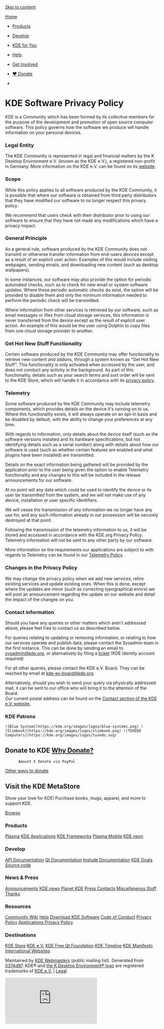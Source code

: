 [Skip to content](#main)

[Home](https://kde.org/)

* [Products](https://kde.org/products/)
* [Develop](https://develop.kde.org/)
* [KDE for You](https://kde.org/for/)
* [Help](https://kde.org/support/)
* [Get Involved](https://community.kde.org/Get_Involved)
* [❤️ Donate](https://kde.org/donate/)

* 

KDE Software Privacy Policy
===========================

KDE is a Community which has been formed by its collective members for the purpose of the development and promotion of open source computer software. This policy governs how the software we produce will handle information on your personal devices.

### Legal Entity

The KDE Community is represented in legal and financial matters by the K Desktop Environment e.V. (known as the KDE e.V.), a registered non-profit in Germany. More information on the KDE e.V. can be found on its [website](https://ev.kde.org/whatiskdeev).

### Scope

While this policy applies to all software produced by the KDE Community, it is possible that where our software is obtained from third party distributors that they have modified our software to no longer respect this privacy policy.  
  
We recommend that users check with their distributor prior to using our software to ensure that they have not made any modifications which have a privacy impact.

### General Principle

As a general rule, software produced by the KDE Community does not transmit or otherwise transfer information from end-users devices except as a result of an explicit user action. Examples of this would include visiting webpages, sending emails, and downloading new content (such as desktop wallpapers).  
  
In some instances, our software may also provide the option for periodic automated checks, such as to check for new email or system software updates. Where these periodic automatic checks do exist, the option will be provided to disable them and only the minimum information needed to perform the periodic check will be transmitted.  
  
Where information from other services is retrieved by our software, such as email messages or files from cloud storage services, this information is never transferred from the device except as the result of explicit user action. An example of this would be the user using Dolphin to copy files from one cloud storage provider to another.

### Get Hot New Stuff Functionality

Certain software produced by the KDE Community may offer functionality to retrieve new content and addons, through a system known as "Get Hot New Stuff". This functionality is only activated when accessed by the user, and does not conduct any activity in the background. As part of this functionality, details such as your search terms and sort order will be sent to the KDE Store, which will handle it in accordance with its [privacy policy](https://store.kde.org/privacy).

### Telemetry

Some software produced by the KDE Community may include telemetry components, which provides details on the device it's running on to us. Where this functionality exists, it will always operate on an opt-in basis and be disabled by default, with the ability to change your preferences at any time.  
  
With regards to information, only details about the device itself (such as the software versions installed and its hardware specifications, but not identifying details such as a serial number) along with details about how our software is used (such as whether certain features are enabled and what plugins have been installed) are transmitted.  
  
Details on the exact information being gathered will be provided by the application prior to the user being given the option to enable Telemetry functionality and any changes to this will be included in the release announcements for our software.  
  
At no point will any data which could be used to identify the device or its user be transmitted from the system, and we will not make use of any device, installation or user specific identifiers.  
  
We will cease the transmission of any information we no longer have any use for, and any such information already in our possession will be securely destroyed at that point.  
  
Following the transmission of the telemetry information to us, it will be stored and accessed in accordance with the KDE.org Privacy Policy. Telemetry information will not be sent to any other party by our software.  
  
More information on the requirements our applications are subject to with regards to Telemetry can be found in our [Telemetry Policy](https://community.kde.org/Policies/Telemetry_Policy).

### Changes in the Privacy Policy

We may change the privacy policy when we add new services, retire existing services and update existing ones. When this is done, except where the updates are minor (such as correcting typographical errors) we will post an announcement regarding the update on our website and detail the impact of the changes on you.

### Contact information

Should you have any queries or other matters which aren't addressed above, please feel free to contact us as described below.  
  
For queries relating to updating or removing information, or relating to how our services operate and publish data, please contact the Sysadmin team in the first instance. This can be done by sending an email to [](mailto:sysadmin@kde.org)[sysadmin@kde.org](mailto:sysadmin@kde.org), or alternatively by filing a [ticket](https://go.kde.org/systickets) (KDE Identity account required)  
  
For all other queries, please contact the KDE e.V. Board. They can be reached by email at [](mailto:kde-ev-board@kde.org)[kde-ev-board@kde.org](mailto:kde-ev-board@kde.org).  
  
Alternatively, should you wish to send your query via physically addressed mail, it can be sent to our office who will bring it to the attention of the Board.  
Our current postal address can be found on the [Contact section of the KDE e.V. website](https://ev.kde.org/contact).

### KDE Patrons

    ![Blue System](https://kde.org/images/logos/blue-systems.png) ![Slimbook](https://kde.org/images/logos/slimbook.png) ![TUXEDO Computers](https://kde.org/images/logos/tuxedo.svg)   

Donate to KDE [Why Donate?](https://kde.org/community/donations/index.php#money)
--------------------------------------------------------------------------------

          Amount € Donate via PayPal

[Other ways to donate](https://kde.org/community/donations)

Visit the KDE MetaStore
-----------------------

Show your love for KDE! Purchase books, mugs, apparel, and more to support KDE.

[Browse](https://kde.org/stuff/metastore)

### Products

[Plasma](https://kde.org/plasma-desktop) [KDE Applications](https://apps.kde.org/) [KDE Frameworks](https://develop.kde.org/products/frameworks/) [Plasma Mobile](https://plasma-mobile.org/) [KDE neon](https://neon.kde.org/)

### Develop

[API Documentation](https://api.kde.org/) [Qt Documentation](https://doc.qt.io/) [Inqlude Documentation](https://inqlude.org/) [KDE Goals](https://kde.org/goals) [Source code](https://invent.kde.org/)

### News & Press

[Announcements](https://kde.org/announcements/) [KDE.news](https://dot.kde.org/) [Planet KDE](https://planet.kde.org/) [Press Contacts](https://kde.org/contact/) [Miscellaneous Stuff](https://kde.org/stuff) [Thanks](https://kde.org/thanks)

### Resources

[Community Wiki](https://community.kde.org/Main_Page) [Help](https://kde.org/support/) [Download KDE Software](https://kde.org/download/) [Code of Conduct](https://kde.org/code-of-conduct/) [Privacy Policy](https://kde.org/privacypolicy) [Applications Privacy Policy](https://kde.org/privacypolicy-apps)

### Destinations

[KDE Store](https://store.kde.org/) [KDE e.V.](https://ev.kde.org/) [KDE Free Qt Foundation](https://kde.org/community/whatiskde/kdefreeqtfoundation) [KDE Timeline](https://timeline.kde.org/) [KDE Manifesto](https://manifesto.kde.org/) [International Websites](https://kde.org/support/international/)

[](https://go.kde.org/matrix/#/#kde:kde.org)[](https://www.facebook.com/kde/)[](https://floss.social/@kde)[](https://www.linkedin.com/company/29561/)[](https://www.reddit.com/r/kde/)[](https://www.youtube.com/channel/UCF3I1gf7GcbmAb0mR6vxkZQ)[](https://tube.kockatoo.org/a/kde_community/video-channels)[](https://vk.com/kde_ru)[](https://www.instagram.com/kdecommunity/)

Maintained by [KDE Webmasters](mailto:kde-www@kde.org) (public mailing list). Generated from [0374d97](https://invent.kde.org/websites/kde-org/-/commit/0374d975467ae84be96b6dde20b3fc4bc7e2f778). KDE® and [the K Desktop Environment® logo](https://kde.org/media/images/trademark_kde_gear_black_logo.png) are registered trademarks of [KDE e.V.](https://ev.kde.org/ "Homepage of the KDE non-profit Organization") | [Legal](https://kde.org/community/whatiskde/impressum)

![](https://stats.kde.org/matomo.php?idsite=1&rec=1)